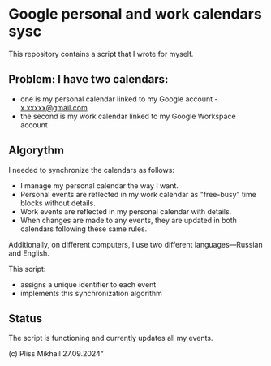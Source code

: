 # Google personal and work calendars sysc

This repository contains a script that I wrote for myself.

## Problem: I have two calendars:

- one is my personal calendar linked to my Google account - x.xxxxx@gmail.com
- the second is my work calendar linked to my Google Workspace account

## Algorythm

I needed to synchronize the calendars as follows:

- I manage my personal calendar the way I want.
- Personal events are reflected in my work calendar as "free-busy" time blocks without details.
- Work events are reflected in my personal calendar with details.
- When changes are made to any events, they are updated in both calendars following these same rules.

Additionally, on different computers, I use two different languages—Russian and English.

This script:

- assigns a unique identifier to each event
- implements this synchronization algorithm

## Status

The script is functioning and currently updates all my events.

(c) Pliss Mikhail 27.09.2024"






